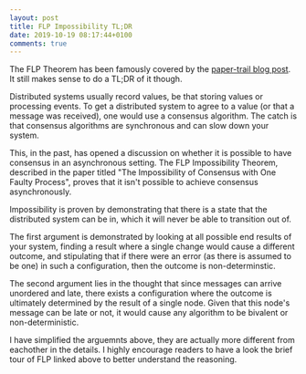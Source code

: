 ```yaml
---
layout: post
title: FLP Impossibility TL;DR
date: 2019-10-19 08:17:44+0100
comments: true
---
```


The FLP Theorem has been famously covered by the [paper-trail blog post](https://www.the-paper-trail.org/post/2008-08-13-a-brief-tour-of-flp-impossibility/).
It still makes sense to do a TL;DR of it though.

Distributed systems usually record values, be that storing values or processing events.
To get a distributed system to agree to a value (or that a message was received), one would use a consensus algorithm.
The catch is that consensus algorithms are synchronous and can slow down your system.

This, in the past, has opened a discussion on whether it is possible to have consensus in an asynchronous setting.
The FLP Impossibility Theorem, described in the paper titled "The Impossibility of Consensus with One Faulty Process", proves that it isn't possible to achieve consensus asynchronously.

Impossibility is proven by demonstrating that there is a state that the distributed system can be in, which it will never be able to transition out of.

The first argument is demonstrated by looking at all possible end results of your system, finding a result where a single change would cause a different outcome, and stipulating that if there were an error (as there is assumed to be one) in such a configuration, then the outcome is non-determinstic.

The second argument lies in the thought that since messages can arrive unordered and late, there exists a configuration where the outcome is ultimately determined by the result of a single node.
Given that this node's message can be late or not, it would cause any algorithm to be bivalent or non-deterministic.

I have simplified the arguemnts above, they are actually more different from eachother in the details.
I highly encourage readers to have a look the brief tour of FLP linked above to better understand the reasoning.
